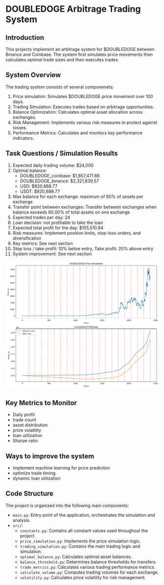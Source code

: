 # DOUBLEDOGE Arbitrage Trading System

## Introduction

This projects implement an arbitrage system for $DOUBLEDOGE between Binance and Coinbase. The system first simulates price movements then calculates optimal trade sizes and then executes trades.

## System Overview

The trading system consists of several componenets:

1. Price simulation: Simulates $DOUBLEDOGE price movement over 100 days.
2. Trading Simulation: Executes trades based on arbitrage opportunities.
3. Balance Optimization: Calculates optimal asset allocation across exchanges.
4. Risk Management: Implements various risk measures to protect against losses.
5. Performance Metrics: Calculates and monitors key performance indicators.

## Task Questions / Simulation Results

1. Expected daily trading volume: $24,000
2. Optimal balance:
    - DOUBLEDOGE_coinbase: $1,857,471.66
    - DOUBLEDOGE_binance: $2,321,839.57
    - USD: $820,688.77
    - USDT: $820,688.77
3. Max balance for each exchange: maximum of 60% of assets per exchange
4. Transfer point between exchanges: Transfer between exchanges when balance exceeds 60.00% of total assets on one exchange
5. Expected trades per day: 24
6. Loan decision: not profitable to take the loan
7. Expected total profit for the day: $155,510.84
8. Risk measures: Implement position limits, stop-loss orders, and diversification
9. Key metrics: See next section
10. Stop loss / take profit: 10% below entry, Take profit: 20% above entry
11. System improvement: See next section

![alt text](Figure_1.png)

## Key Metrics to Monitor

- Daily profit
- trade count
- asset distribution
- price volatility
- loan utilization
- Sharpe ratio

## Ways to improve the system

- Implement machine learning for price prediction
- optimize trade timing
- dynamic loan utilization

## Code Structure

The project is organized into the following main components:

- `main.py`: Entry point of the application, orchestrates the simulation and analysis.
- `src/`:
  - `constants.py`: Contains all constant values used throughout the project.
  - `price_simulation.py`: Implements the price simulation logic.
  - `trading_simulation.py`: Contains the main trading logic and simulation.
  - `optimal_balance.py`: Calculates optimal asset balances.
  - `balance_threshold.py`: Determines balance thresholds for transfers.
  - `trade_metrics.py`: Calculates various trading performance metrics.
  - `calculate_volume.py`: Computes trading volumes for each exchange.
  - `volatility.py`: Calculates price volatility for risk management.
